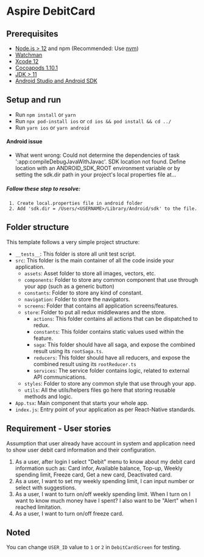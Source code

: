 # Aspire DebitCard

## Prerequisites

- [Node.js > 12](https://nodejs.org) and npm (Recommended: Use [nvm](https://github.com/nvm-sh/nvm))
- [Watchman](https://facebook.github.io/watchman)
- [Xcode 12](https://developer.apple.com/xcode)
- [Cocoapods 1.10.1](https://cocoapods.org)
- [JDK > 11](https://www.oracle.com/java/technologies/javase-jdk11-downloads.html)
- [Android Studio and Android SDK](https://developer.android.com/studio)

## Setup and run

- Run ```npm install``` or ```yarn```
- Run ```npx pod-install ios``` or ```cd ios && pod install && cd ../```
- Run `yarn ios` or `yarn android`

#### Android issue

  * What went wrong: Could not determine the dependencies of task ':app:compileDebugJavaWithJavac'. SDK location not found. Define location with an ANDROID_SDK_ROOT environment variable or by setting the sdk.dir path in your project's local properties file at...

##### Follow these step to resolve:
     1. Create local.properties file in android folder
     2. Add 'sdk.dir = /Users/<USERNAME>/Library/Android/sdk' to the file.


## Folder structure

This template follows a very simple project structure:

- `__tests__`: This folder is store all unit test script.
- `src`: This folder is the main container of all the code inside your application.
  - `assets`: Asset folder to store all images, vectors, etc.
  - `components`: Folder to store any common component that use through your app (such as a generic button)
  - `constants`: Folder to store any kind of constant.
  - `navigation`: Folder to store the navigators.
  - `screens`: Folder that contains all application screens/features.
  - `store`: Folder to put all redux middlewares and the store.
      - `actions`: This folder contains all actions that can be dispatched to redux.
      - `constants`: This folder contains static values used within the feature.
      - `saga`: This folder should have all saga, and expose the combined result using its `rootSaga.ts`.
      - `reducers`: This folder should have all reducers, and expose the combined result using its `rootReducer.ts`
      - `services`: The service folder contains logic, related to external API communications.
  - `styles`: Folder to store any common style that use through your app.      
  - `utils`: All the utils/helpers files go here that storing reusable methods and logic.
- `App.tsx`: Main component that starts your whole app.
- `index.js`: Entry point of your application as per React-Native standards.

 ## Requirement - User stories
 Assumption that user already have account in system and application need to show user debit card information and their configuration.
 1. As a user, after login I select "Debit" menu to know about my debit card information such as: Card infor, Available balance, Top-up, Weekly spending limit, Freeze card, Get a new card, Deactivated card.
 2. As a user, I want to set my weekly spending limit, I can input number or select with suggestions.
 3. As a user, I want to turn on/off weekly spending limit. When I turn on I want to know much money have I spent? I also want to be "Alert" when I reached limitation.
 4. As a user, I want to turn on/off freeze card.
 
  ## Noted
 You can change `USER_ID` value to `1` or `2` in `DebitCardScreen` for testing.

